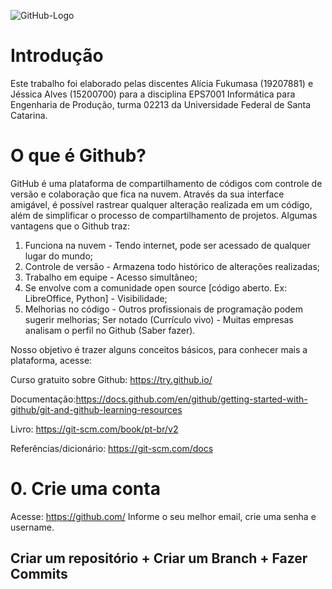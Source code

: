 ![GitHub-Logo](https://user-images.githubusercontent.com/82068739/115130169-9b6d4200-9fc3-11eb-8148-8eee8967cee6.png)
# Introdução

Este trabalho foi elaborado pelas discentes Alícia Fukumasa (19207881) e Jéssica Alves (15200700) para a disciplina EPS7001 Informática para Engenharia de Produção, turma 02213 da Universidade Federal de Santa Catarina.

# O que é Github? 

GitHub é uma plataforma de compartilhamento de códigos com controle de versão e colaboração que fica na nuvem. Através da sua interface amigável, é possível rastrear qualquer alteração realizada em um código, além de simplificar o processo de compartilhamento de projetos. Algumas vantagens que o Github traz:

1) Funciona na nuvem - Tendo internet, pode ser acessado de qualquer lugar do mundo;
2) Controle de versão - Armazena todo histórico de alterações realizadas;
3) Trabalho em equipe - Acesso simultâneo;
4) Se envolve com a comunidade open source [código aberto. Ex: LibreOffice, Python] - Visibilidade;
5) Melhorias no código - Outros profissionais de programação podem sugerir melhorias;
Ser notado (Currículo vivo) - Muitas empresas analisam o perfil no Github (Saber fazer).

Nosso objetivo é trazer alguns conceitos básicos, para conhecer mais a plataforma, acesse:

Curso gratuito sobre Github: https://try.github.io/ 

Documentação:https://docs.github.com/en/github/getting-started-with-github/git-and-github-learning-resources

Livro: https://git-scm.com/book/pt-br/v2

Referências/dicionário: https://git-scm.com/docs

# 0. Crie uma conta

Acesse: https://github.com/
Informe o seu melhor email, crie uma senha e username. 


## Criar um repositório +  Criar um Branch + Fazer Commits ##

